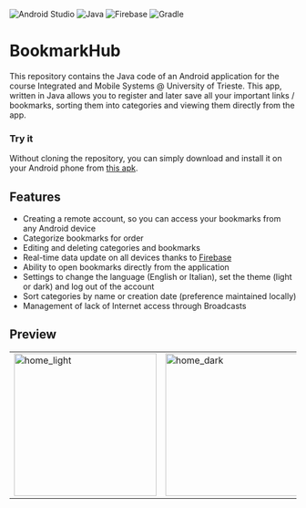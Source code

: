 ![Android Studio](https://img.shields.io/badge/Android_Studio-3DDC84?style=for-the-badge&logo=android-studio&logoColor=white)
![Java](https://img.shields.io/badge/Java-ED8B00?style=for-the-badge&logo=java&logoColor=white)
![Firebase](https://img.shields.io/badge/Firebase-039BE5?style=for-the-badge&logo=Firebase&logoColor=white)
![Gradle](https://img.shields.io/badge/gradle-02303A?style=for-the-badge&logo=gradle&logoColor=white)

# BookmarkHub

This repository contains the Java code of an Android application for the course Integrated and Mobile Systems @
University of Trieste. This app, written in Java allows you to register and later save all your important links /
bookmarks, sorting them into categories and viewing them directly from the app.

### Try it

Without cloning the repository, you can simply download and install it on your Android phone
from [this apk](https://github.com/damianoravalico/BookmarkHub/releases).

## Features

- Creating a remote account, so you can access your bookmarks from any Android device
- Categorize bookmarks for order
- Editing and deleting categories and bookmarks
- Real-time data update on all devices thanks to [Firebase](https://console.firebase.google.com)
- Ability to open bookmarks directly from the application
- Settings to change the language (English or Italian), set the theme (light or dark) and log out of the account
- Sort categories by name or creation date (preference maintained locally)
- Management of lack of Internet access through Broadcasts

## Preview

<table>
  <tr>
    <td><img src="https://drive.google.com/uc?export=view&id=1gvSgm7rLhwrk3Jm4nB37q0cL1TD9AkrS" alt="home_light" width="250"></td>
    <td><img src="https://drive.google.com/uc?export=view&id=1gFl6HhlMYaiplYUlTpJifr0E6QhP6WJq" alt="home_dark" width="250"></td>
  </tr>
</table>

